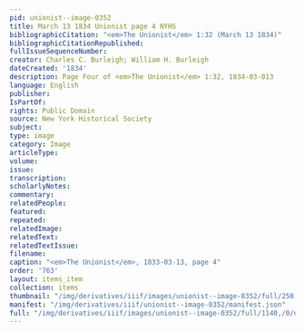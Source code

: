 ```yaml
---
pid: unionist--image-0352
title: March 13 1834 Unionist page 4 NYHS
bibliographicCitation: "<em>The Unionist</em> 1:32 (March 13 1834)"
bibliographicCitationRepublished: 
fullIssueSequenceNumber: 
creator: Charles C. Burleigh; William H. Burleigh
dateCreated: '1834'
description: Page Four of <em>The Unionist</em> 1:32, 1834-03-013
language: English
publisher: 
IsPartOf: 
rights: Public Domain
source: New York Historical Society
subject: 
type: image
category: Image
articleType: 
volume: 
issue: 
transcription: 
scholarlyNotes: 
commentary: 
relatedPeople: 
featured: 
repeated: 
relatedImage: 
relatedText: 
relatedTextIssue: 
filename: 
caption: "<em>The Unionist</em>, 1833-03-13, page 4"
order: '763'
layout: items_item
collection: items
thumbnail: "/img/derivatives/iiif/images/unionist--image-0352/full/250,/0/default.jpg"
manifest: "/img/derivatives/iiif/unionist--image-0352/manifest.json"
full: "/img/derivatives/iiif/images/unionist--image-0352/full/1140,/0/default.jpg"
---
```

